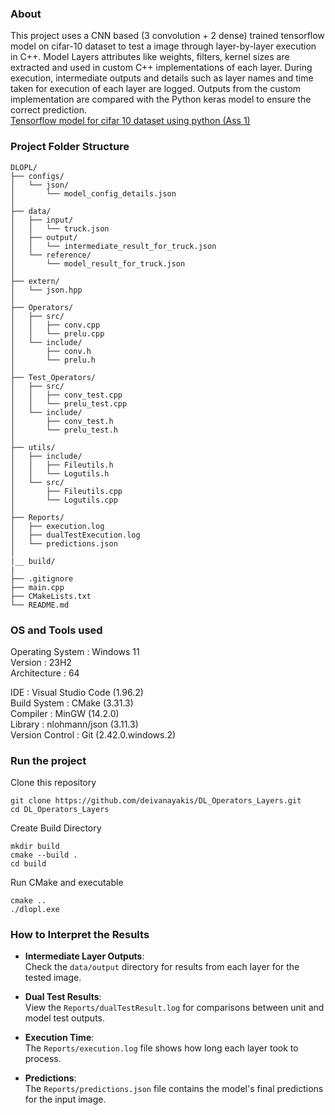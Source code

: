 ### About
This project uses a CNN based (3 convolution + 2 dense) trained tensorflow model on cifar-10 dataset to test a image through layer-by-layer execution in C++. Model Layers attributes like weights, filters, kernel sizes are extracted and used in custom C++ implementations of each layer. During execution, intermediate outputs and details such as layer names and time taken for execution of each layer are logged. Outputs from the custom implementation are compared with the Python keras model to ensure the correct prediction.<br> [Tensorflow model for cifar 10 dataset using python (Ass 1) ](https://github.com/deivanayakis/CIFAR10-IMAGE-CLASSIFICATION)

### Project Folder Structure

```
DLOPL/
├── configs/
│   └── json/
│       └── model_config_details.json
│
├── data/
│   ├── input/
│   │   └── truck.json
│   ├── output/
│   │   └── intermediate_result_for_truck.json
│   └── reference/
│       └── model_result_for_truck.json
│
├── extern/
│   └── json.hpp
│
├── Operators/
│   ├── src/
│   │   ├── conv.cpp
│   │   └── prelu.cpp
│   └── include/
│       ├── conv.h
│       └── prelu.h
│
├── Test_Operators/
│   ├── src/
│   │   ├── conv_test.cpp
│   │   └── prelu_test.cpp
│   └── include/
│       ├── conv_test.h
│       └── prelu_test.h
│
├── utils/
│   ├── include/
│   │   ├── Fileutils.h
│   │   └── Logutils.h
│   └── src/
│       ├── Fileutils.cpp
│       └── Logutils.cpp
│
├── Reports/
│   ├── execution.log
│   ├── dualTestExecution.log
│   └── predictions.json
│
|__ build/
|
├── .gitignore
├── main.cpp
├── CMakeLists.txt
└── README.md
```

### OS and Tools used

Operating System : Windows 11 <br>
Version : 23H2 <br>
Architecture : 64 <br>

IDE : Visual Studio Code (1.96.2) <br>
Build System : CMake (3.31.3) <br>
Compiler : MinGW (14.2.0) <br>
Library : nlohmann/json (3.11.3) <br>
Version Control : Git (2.42.0.windows.2) <br>

### Run the project

Clone this repository
```
git clone https://github.com/deivanayakis/DL_Operators_Layers.git
cd DL_Operators_Layers
```
Create Build Directory
```
mkdir build
cmake --build .
cd build
```
Run CMake and executable
```
cmake ..
./dlopl.exe
```

### How to Interpret the Results

- **Intermediate Layer Outputs**:  
  Check the `data/output` directory for results from each layer for the tested image.

- **Dual Test Results**:  
  View the `Reports/dualTestResult.log` for comparisons between unit and model test outputs.

- **Execution Time**:  
  The `Reports/execution.log` file shows how long each layer took to process.

- **Predictions**:  
  The `Reports/predictions.json` file contains the model's final predictions for the input image.




